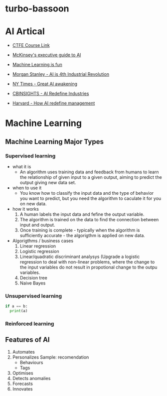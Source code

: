 # turbo-bassoon

# AI Artical

* [CTFE Course Link](https://my.cfte.education/courses/take/ai-in-finance-ocbc/disqus/4525866-1-1-readings)

* [McKinsey's executive guide to AI](https://www.mckinsey.com/business-functions/mckinsey-analytics/our-insights/an-executives-guide-to-ai)

* [Machine Learning is fun](https://medium.com/@ageitgey/machine-learning-is-fun-80ea3ec3c471)

* [Morgan Stanley - AI is 4th Industrial Revolution](https://pwm.morganstanley.com/therichmangroup/mediahandler/media/135091/Alpha%20Currents%20_%20AI%20and%20the%20Fourth%20Industrial%20Revolution.pdf)

* [NY Times - Great AI awakening](https://www.nytimes.com/2016/12/14/magazine/the-great-ai-awakening.html#permid=20846801)

* [CBINSIGHTS - AI Redefine Industries](https://www.cbinsights.com/research/artificial-intelligence-top-startups/)

* [Harvard - How AI redefine management](https://hbr.org/2016/11/how-artificial-intelligence-will-redefine-management)

# Machine Learning
## Machine Learning Major Types
### Supervised learning
* what it is
   * An algorithm uses training data and feedback from humans to learn the relationship of given input to a given output, aiming to predict the output giving new data set. 
* when to use it
   * You know how to classify the input data and the type of behavior you want to predict, but you need the algorithm to caculate it for you on new data. 
* how it works
  1. A human labels the input data and fefine the output variable. 
  1. The algorithm is  trained on the data to find the connection between input and output.
  1. Once training is complete - typically when the algorithm is sufficiently accurate - the algorigthm is applied on new data. 
* Algorigthms / business cases
  1. Linear regression
  1. Logistic regression
  1. Linear/quadratic discriminant analysys (Upgrade a logistic regression to deal with non-linear problems, where the change to the input variables do not result in propotional change to the outpu variables.  
  1. Decision tree
  1. Naive Bayes
### Unsupervised learning
```Python
if a == b: 
  print(a)
```

### Reinforced learning

## Features of AI
1. Automates
1. Personalizes
  Sample: recomendation
   * Behaviours 
   * Tags
1. Optimises
1. Detects anomalies
1. Forecasts
1. Innovates
